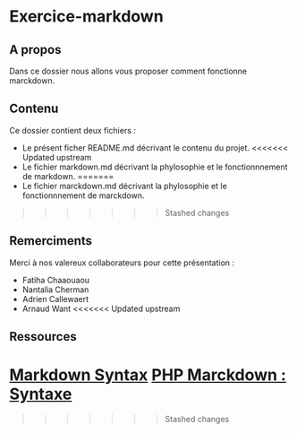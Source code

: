 Exercice-markdown
=================

A propos
--------

Dans ce dossier nous allons vous proposer comment fonctionne marckdown.

Contenu
-------

Ce dossier contient deux fichiers :

* Le présent ficher README.md décrivant le contenu du projet.
<<<<<<< Updated upstream
* Le fichier markdown.md décrivant la phylosophie et le fonctionnnement de markdown.
=======
* Le fichier marckdown.md décrivant la phylosophie et le fonctionnnement de marckdown.
>>>>>>> Stashed changes


Remerciments
------------

Merci à nos valereux collaborateurs pour cette présentation :

* Fatiha Chaaouaou
* Nantalia Cherman
* Adrien Callewaert
* Arnaud Want
<<<<<<< Updated upstream

Ressources
----------
[Markdown Syntax](https://guides.github.com/pdfs/markdown-cheatsheet-online.pdf)
[PHP Marckdown : Syntaxe](https://michelf.ca/projets/php-markdown/syntaxe/#liens-auto)
=======
>>>>>>> Stashed changes
